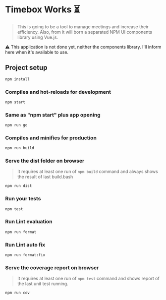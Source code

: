 # Timebox Works :hourglass_flowing_sand:

> This is going to be a tool to manage meetings and increase their efficiency. Also, from it will born a separated NPM UI components library using Vue.js.

:warning: This application is not done yet, neither the components library. I'll inform here when it's available to use.

## Project setup

```bash
npm install
```

### Compiles and hot-reloads for development

```bash
npm start
```

### Same as "npm start" plus app opening

```bash
npm run go
```

### Compiles and minifies for production

```bash
npm run build
```

### Serve the dist folder on browser

> It requires at least one run of `npm build` command and always shows the result of last build.bash

```bash
npm run dist
```

### Run your tests

```bash
npm test
```

### Run Lint evaluation

```bash
npm run format
```

### Run Lint auto fix

```bash
npm run format:fix
```

### Serve the coverage report on browser

> It requires at least one run of `npm test` command and shows report of the last unit test running.

```bash
npm run cov
```
